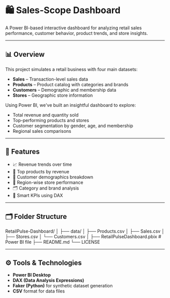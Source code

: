 # 🛍️ Sales-Scope Dashboard

A Power BI-based interactive dashboard for analyzing retail sales performance, customer behavior, product trends, and store insights.

---

## 📊 Overview

This project simulates a retail business with four main datasets:
- **Sales** – Transaction-level sales data
- **Products** – Product catalog with categories and brands
- **Customers** – Demographic and membership data
- **Stores** – Geographic store information

Using Power BI, we've built an insightful dashboard to explore:
- Total revenue and quantity sold
- Top-performing products and stores
- Customer segmentation by gender, age, and membership
- Regional sales comparisons

---

## 🧩 Features

- 📈 Revenue trends over time
- 🛒 Top products by revenue
- 🧍 Customer demographics breakdown
- 📍 Region-wise store performance
- 🗂️ Category and brand analysis
- 🧠 Smart KPIs using DAX

---

## 🗂️ Folder Structure

RetailPulse-Dashboard/
│
├── data/
│ ├── Products.csv
│ ├── Sales.csv
│ ├── Stores.csv
│ └── Customers.csv
│
├── RetailPulseDashboard.pbix # Power BI file
├── README.md
└── LICENSE

---

## ⚙️ Tools & Technologies

- **Power BI Desktop**
- **DAX (Data Analysis Expressions)**
- **Faker (Python)** for synthetic dataset generation
- **CSV** format for data files


